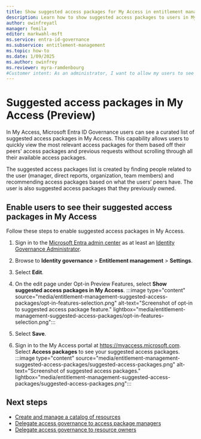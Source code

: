```yaml
---
title: Show suggested access packages for My Access in entitlement management (preview)
description: Learn how to show suggested access packages to users in My Access so they can quickly find the most relevant access packages.
author: owinfreyatl
manager: femila
editor: markwahl-msft
ms.service: entra-id-governance
ms.subservice: entitlement-management
ms.topic: how-to
ms.date: 1/09/2025
ms.author: owinfrey
ms.reviewer: myra-ramdenbourg
#Customer intent: As an administrator, I want to allow my users to see the access packages that are most relevant to them.
---
```


# Suggested access packages in My Access (Preview)

In My Access, Microsoft Entra ID Governance users can see a curated list of suggested access packages in My Access. This capability allows users to quickly view the most relevant access packages for them based off their peers' access packages and previous requests without scrolling through all their available access packages.

The suggested access packages list is created by finding people related to the user (manager, direct reports, organization, team members) and recommending access packages based on what the users’ peers have. The user is also suggested access packages that they previously owned.

## Enable users to see their suggested access packages in My Access

Follow these steps to enable suggested access packages in My Access.

1. Sign in to the [Microsoft Entra admin center](https://entra.microsoft.com) as at least an [Identity Governance Administrator](../identity/role-based-access-control/permissions-reference.md#identity-governance-administrator).

1. Browse to **Identity governance** > **Entitlement management** > **Settings**.

1. Select **Edit**.

1. On the edit page under Opt-in Preview Features, select **Show suggested access packages in My Access**. 
    :::image type="content" source="media/entitlement-management-suggested-access-packages/opt-in-features-selection.png" alt-text="Screenshot of opt-in to suggested access package feature." lightbox="media/entitlement-management-suggested-access-packages/opt-in-features-selection.png":::
1. Select **Save**.

1. Sign in to the My Access portal at https://myaccess.microsoft.com. Select **Access packages** to see your suggested access packages.  
     :::image type="content" source="media/entitlement-management-suggested-access-packages/suggested-access-packages.png" alt-text="Screenshot of suggested access packages." lightbox="media/entitlement-management-suggested-access-packages/suggested-access-packages.png":::

## Next steps

- [Create and manage a catalog of resources](entitlement-management-catalog-create.md)
- [Delegate access governance to access package managers](entitlement-management-delegate-managers.md)
- [Delegate access governance to resource owners](entitlement-management-delegate.md)